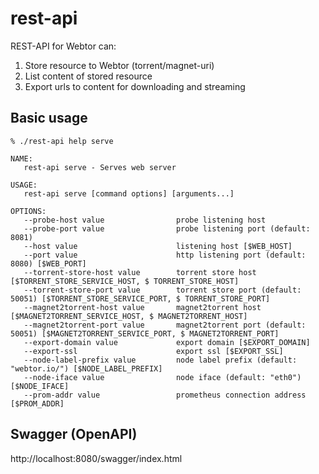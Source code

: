 # rest-api

REST-API for Webtor can:
1. Store resource to Webtor (torrent/magnet-uri)
2. List content of stored resource
3. Export urls to content for downloading and streaming

## Basic usage

```
% ./rest-api help serve

NAME:
   rest-api serve - Serves web server

USAGE:
   rest-api serve [command options] [arguments...]

OPTIONS:
   --probe-host value                probe listening host
   --probe-port value                probe listening port (default: 8081)
   --host value                      listening host [$WEB_HOST]
   --port value                      http listening port (default: 8080) [$WEB_PORT]
   --torrent-store-host value        torrent store host [$TORRENT_STORE_SERVICE_HOST, $ TORRENT_STORE_HOST]
   --torrent-store-port value        torrent store port (default: 50051) [$TORRENT_STORE_SERVICE_PORT, $ TORRENT_STORE_PORT]
   --magnet2torrent-host value       magnet2torrent host [$MAGNET2TORRENT_SERVICE_HOST, $ MAGNET2TORRENT_HOST]
   --magnet2torrent-port value       magnet2torrent port (default: 50051) [$MAGNET2TORRENT_SERVICE_PORT, $ MAGNET2TORRENT_PORT]
   --export-domain value             export domain [$EXPORT_DOMAIN]
   --export-ssl                      export ssl [$EXPORT_SSL]
   --node-label-prefix value         node label prefix (default: "webtor.io/") [$NODE_LABEL_PREFIX]
   --node-iface value                node iface (default: "eth0") [$NODE_IFACE]
   --prom-addr value                 prometheus connection address [$PROM_ADDR]
```

## Swagger (OpenAPI)

http://localhost:8080/swagger/index.html
